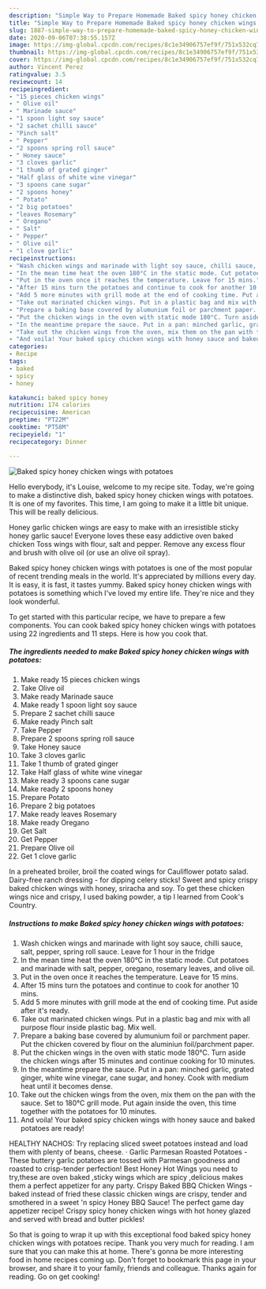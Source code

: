 ```yaml
---
description: "Simple Way to Prepare Homemade Baked spicy honey chicken wings with potatoes"
title: "Simple Way to Prepare Homemade Baked spicy honey chicken wings with potatoes"
slug: 1887-simple-way-to-prepare-homemade-baked-spicy-honey-chicken-wings-with-potatoes
date: 2020-09-06T07:38:55.157Z
image: https://img-global.cpcdn.com/recipes/8c1e34906757ef9f/751x532cq70/baked-spicy-honey-chicken-wings-with-potatoes-recipe-main-photo.jpg
thumbnail: https://img-global.cpcdn.com/recipes/8c1e34906757ef9f/751x532cq70/baked-spicy-honey-chicken-wings-with-potatoes-recipe-main-photo.jpg
cover: https://img-global.cpcdn.com/recipes/8c1e34906757ef9f/751x532cq70/baked-spicy-honey-chicken-wings-with-potatoes-recipe-main-photo.jpg
author: Vincent Perez
ratingvalue: 3.5
reviewcount: 14
recipeingredient:
- "15 pieces chicken wings"
- " Olive oil"
- " Marinade sauce"
- "1 spoon light soy sauce"
- "2 sachet chilli sauce"
- "Pinch salt"
- " Pepper"
- "2 spoons spring roll sauce"
- " Honey sauce"
- "3 cloves garlic"
- "1 thumb of grated ginger"
- "Half glass of white wine vinegar"
- "3 spoons cane sugar"
- "2 spoons honey"
- " Potato"
- "2 big potatoes"
- "leaves Rosemary"
- " Oregano"
- " Salt"
- " Pepper"
- " Olive oil"
- "1 clove garlic"
recipeinstructions:
- "Wash chicken wings and marinade with light soy sauce, chilli sauce, salt, pepper, spring roll sauce. Leave for 1 hour in the fridge"
- "In the mean time heat the oven 180°C in the static mode. Cut potatoes and marinade with salt, pepper, oregano, rosemary leaves, and olive oil."
- "Put in the oven once it reaches the temperature. Leave for 15 mins."
- "After 15 mins turn the potatoes and continue to cook for another 10 mins."
- "Add 5 more minutes with grill mode at the end of cooking time. Put aside after it&#39;s ready."
- "Take out marinated chicken wings. Put in a plastic bag and mix with all purpose flour inside plastic bag. Mix well."
- "Prepare a baking base covered by alumunium foil or parchment paper. Put the chicken covered by flour on the aluminiun foil/parchment paper."
- "Put the chicken wings in the oven with static mode 180°C. Turn aside the chicken wings after 15 minutes and continue cooking for 10 minutes."
- "In the meantime prepare the sauce. Put in a pan: minched garlic, grated ginger, white wine vinegar, cane sugar, and honey. Cook with medium heat until it becomes dense."
- "Take out the chicken wings from the oven, mix them on the pan with the sauce. Set to 180°C grill mode. Put again inside the oven, this time together with the potatoes for 10 minutes."
- "And voila! Your baked spicy chicken wings with honey sauce and baked potatoes are ready!"
categories:
- Recipe
tags:
- baked
- spicy
- honey

katakunci: baked spicy honey 
nutrition: 174 calories
recipecuisine: American
preptime: "PT22M"
cooktime: "PT58M"
recipeyield: "1"
recipecategory: Dinner

---
```



![Baked spicy honey chicken wings with potatoes](https://img-global.cpcdn.com/recipes/8c1e34906757ef9f/751x532cq70/baked-spicy-honey-chicken-wings-with-potatoes-recipe-main-photo.jpg)

Hello everybody, it's Louise, welcome to my recipe site. Today, we're going to make a distinctive dish, baked spicy honey chicken wings with potatoes. It is one of my favorites. This time, I am going to make it a little bit unique. This will be really delicious.

Honey garlic chicken wings are easy to make with an irresistible sticky honey garlic sauce! Everyone loves these easy addictive oven baked chicken Toss wings with flour, salt and pepper. Remove any excess flour and brush with olive oil (or use an olive oil spray).

Baked spicy honey chicken wings with potatoes is one of the most popular of recent trending meals in the world. It's appreciated by millions every day. It is easy, it is fast, it tastes yummy. Baked spicy honey chicken wings with potatoes is something which I've loved my entire life. They're nice and they look wonderful.


To get started with this particular recipe, we have to prepare a few components. You can cook baked spicy honey chicken wings with potatoes using 22 ingredients and 11 steps. Here is how you cook that.

<!--inarticleads1-->

##### The ingredients needed to make Baked spicy honey chicken wings with potatoes:

1. Make ready 15 pieces chicken wings
1. Take  Olive oil
1. Make ready  Marinade sauce
1. Make ready 1 spoon light soy sauce
1. Prepare 2 sachet chilli sauce
1. Make ready Pinch salt
1. Take  Pepper
1. Prepare 2 spoons spring roll sauce
1. Take  Honey sauce
1. Take 3 cloves garlic
1. Take 1 thumb of grated ginger
1. Take Half glass of white wine vinegar
1. Make ready 3 spoons cane sugar
1. Make ready 2 spoons honey
1. Prepare  Potato
1. Prepare 2 big potatoes
1. Make ready leaves Rosemary
1. Make ready  Oregano
1. Get  Salt
1. Get  Pepper
1. Prepare  Olive oil
1. Get 1 clove garlic


In a preheated broiler, broil the coated wings for Cauliflower potato salad. Dairy-free ranch dressing - for dipping celery sticks! Sweet and spicy crispy baked chicken wings with honey, sriracha and soy. To get these chicken wings nice and crispy, I used baking powder, a tip I learned from Cook&#39;s Country. 

<!--inarticleads2-->

##### Instructions to make Baked spicy honey chicken wings with potatoes:

1. Wash chicken wings and marinade with light soy sauce, chilli sauce, salt, pepper, spring roll sauce. Leave for 1 hour in the fridge
1. In the mean time heat the oven 180°C in the static mode. Cut potatoes and marinade with salt, pepper, oregano, rosemary leaves, and olive oil.
1. Put in the oven once it reaches the temperature. Leave for 15 mins.
1. After 15 mins turn the potatoes and continue to cook for another 10 mins.
1. Add 5 more minutes with grill mode at the end of cooking time. Put aside after it&#39;s ready.
1. Take out marinated chicken wings. Put in a plastic bag and mix with all purpose flour inside plastic bag. Mix well.
1. Prepare a baking base covered by alumunium foil or parchment paper. Put the chicken covered by flour on the aluminiun foil/parchment paper.
1. Put the chicken wings in the oven with static mode 180°C. Turn aside the chicken wings after 15 minutes and continue cooking for 10 minutes.
1. In the meantime prepare the sauce. Put in a pan: minched garlic, grated ginger, white wine vinegar, cane sugar, and honey. Cook with medium heat until it becomes dense.
1. Take out the chicken wings from the oven, mix them on the pan with the sauce. Set to 180°C grill mode. Put again inside the oven, this time together with the potatoes for 10 minutes.
1. And voila! Your baked spicy chicken wings with honey sauce and baked potatoes are ready!


HEALTHY NACHOS: Try replacing sliced sweet potatoes instead and load them with plenty of beans, cheese. · Garlic Parmesan Roasted Potatoes - These buttery garlic potatoes are tossed with Parmesan goodness and roasted to crisp-tender perfection! Best Honey Hot Wings you need to try,these are oven baked ,sticky wings which are spicy ,delicious makes them a perfect appetizer for any party. Crispy Baked BBQ Chicken Wings - baked instead of fried these classic chicken wings are crispy, tender and smothered in a sweet &#39;n spicy Honey BBQ Sauce! The perfect game day appetizer recipe! Crispy spicy honey chicken wings with hot honey glazed and served with bread and butter pickles! 

So that is going to wrap it up with this exceptional food baked spicy honey chicken wings with potatoes recipe. Thank you very much for reading. I am sure that you can make this at home. There's gonna be more interesting food in home recipes coming up. Don't forget to bookmark this page in your browser, and share it to your family, friends and colleague. Thanks again for reading. Go on get cooking!
